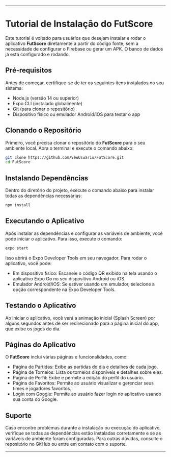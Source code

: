 

---

# **Tutorial de Instalação do FutScore**

Este tutorial é voltado para usuários que desejam instalar e rodar o aplicativo **FutScore** diretamente a partir do código fonte, sem a necessidade de configurar o Firebase ou gerar um APK. O banco de dados já está configurado e rodando.

## **Pré-requisitos**

Antes de começar, certifique-se de ter os seguintes itens instalados no seu sistema:

- Node.js (versão 14 ou superior)
- Expo CLI (instalado globalmente)
- Git (para clonar o repositório)
- Dispositivo físico ou emulador Android/iOS para testar o app

## **Clonando o Repositório**

Primeiro, você precisa clonar o repositório do **FutScore** para o seu ambiente local. Abra o terminal e execute o comando abaixo:

```bash
git clone https://github.com/SeuUsuario/FutScore.git
cd FutScore
```

## **Instalando Dependências**

Dentro do diretório do projeto, execute o comando abaixo para instalar todas as dependências necessárias:

```bash
npm install
```

## **Executando o Aplicativo**

Após instalar as dependências e configurar as variáveis de ambiente, você pode iniciar o aplicativo. Para isso, execute o comando:

```bash
expo start
```

Isso abrirá o Expo Developer Tools em seu navegador. Para rodar o aplicativo, você pode:

- Em dispositivo físico: Escaneie o código QR exibido na tela usando o aplicativo Expo Go no seu dispositivo Android ou iOS.
- Emulador Android/iOS: Se estiver usando um emulador, selecione a opção correspondente na Expo Developer Tools.

## **Testando o Aplicativo**

Ao iniciar o aplicativo, você verá a animação inicial (Splash Screen) por alguns segundos antes de ser redirecionado para a página inicial do app, que exibe os jogos do dia.

## **Páginas do Aplicativo**

O **FutScore** inclui várias páginas e funcionalidades, como:

- Página de Partidas: Exibe as partidas do dia e detalhes de cada jogo.
- Página de Torneios: Lista os torneios disponíveis e detalhes sobre eles.
- Página de Perfil: Exibe e permite a edição do perfil do usuário.
- Página de Favoritos: Permite ao usuário visualizar e gerenciar seus times e jogadores favoritos.
- Login com Google: Permite ao usuário fazer login no aplicativo usando sua conta do Google.

## **Suporte**

Caso encontre problemas durante a instalação ou execução do aplicativo, verifique se todas as dependências estão instaladas corretamente e se as variáveis de ambiente foram configuradas. Para outras dúvidas, consulte o repositório no GitHub ou entre em contato com o suporte.

---
